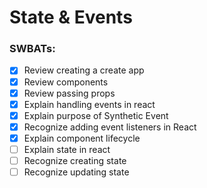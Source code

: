 # State & Events

### SWBATs:

- [X] Review creating a create app
- [X] Review components
- [X] Review passing props
- [X] Explain handling events in react
- [X] Explain purpose of Synthetic Event
- [X] Recognize adding event listeners in React
- [X] Explain component lifecycle
- [ ] Explain state in react
- [ ] Recognize creating state
- [ ] Recognize updating state